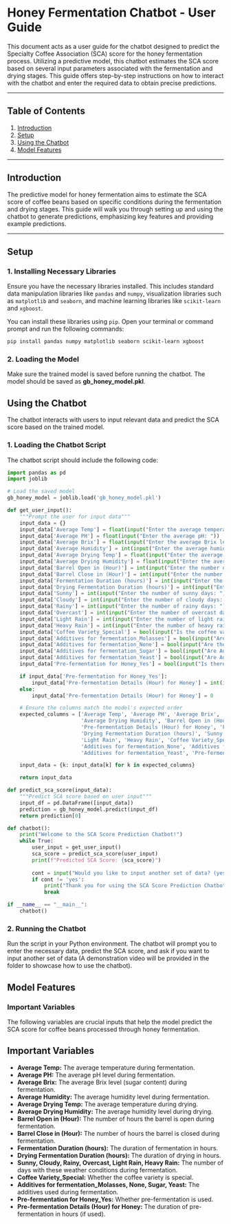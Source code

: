# Honey Fermentation Chatbot - User Guide

This document acts as a user guide for the chatbot designed to predict the Specialty Coffee Association (SCA) score for the honey fermentation process. Utilizing a predictive model, this chatbot estimates the SCA score based on several input parameters associated with the fermentation and drying stages. This guide offers step-by-step instructions on how to interact with the chatbot and enter the required data to obtain precise predictions.

---

## Table of Contents
1. [Introduction](#introduction)
2. [Setup](#setup)
3. [Using the Chatbot](#using-the-chatbot)
4. [Model Features](#model-features)

---

## Introduction

The predictive model for honey fermentation aims to estimate the SCA score of coffee beans based on specific conditions during the fermentation and drying stages. This guide will walk you through setting up and using the chatbot to generate predictions, emphasizing key features and providing example predictions.

---

## Setup

### 1. Installing Necessary Libraries

Ensure you have the necessary libraries installed. This includes standard data manipulation libraries like `pandas` and `numpy`, visualization libraries such as `matplotlib` and `seaborn`, and machine learning libraries like `scikit-learn` and `xgboost`.

You can install these libraries using `pip`. Open your terminal or command prompt and run the following commands:

```sh
pip install pandas numpy matplotlib seaborn scikit-learn xgboost
```

### 2. Loading the Model
Make sure the trained model is saved before running the chatbot. The model should be saved as **gb_honey_model.pkl**.

## Using the Chatbot
The chatbot interacts with users to input relevant data and predict the SCA score based on the trained model.

### 1. Loading the Chatbot Script
The chatbot script should include the following code:

```python
import pandas as pd
import joblib

# Load the saved model
gb_honey_model = joblib.load('gb_honey_model.pkl')

def get_user_input():
    """Prompt the user for input data"""
    input_data = {}
    input_data['Average Temp'] = float(input("Enter the average temperature: "))
    input_data['Average PH'] = float(input("Enter the average pH: "))
    input_data['Average Brix'] = float(input("Enter the average Brix level: "))
    input_data['Average Humidity'] = int(input("Enter the average humidity: "))
    input_data['Average Drying Temp'] = float(input("Enter the average drying temperature: "))
    input_data['Average Drying Humidity'] = float(input("Enter the average drying humidity: "))
    input_data['Barrel Open in (Hour)'] = int(input("Enter the number of hours the barrel is open: "))
    input_data['Barrel Close in (Hour)'] = int(input("Enter the number of hours the barrel is closed: "))
    input_data['Fermentation Duration (hours)'] = int(input("Enter the fermentation duration (in hours): "))
    input_data['Drying Fermentation Duration (hours)'] = int(input("Enter the drying duration (in hours): "))
    input_data['Sunny'] = int(input("Enter the number of sunny days: "))
    input_data['Cloudy'] = int(input("Enter the number of cloudy days: "))
    input_data['Rainy'] = int(input("Enter the number of rainy days: "))
    input_data['Overcast'] = int(input("Enter the number of overcast days: "))
    input_data['Light Rain'] = int(input("Enter the number of light rain days: "))
    input_data['Heavy Rain'] = int(input("Enter the number of heavy rain days: "))
    input_data['Coffee Variety_Special'] = bool(input("Is the coffee variety special? (yes/no): ").strip().lower() == 'yes')
    input_data['Additives for fermentation_Molasses'] = bool(input("Are Additives for Fermentation Molasses? (yes/no): ").strip().lower() == 'yes')
    input_data['Additives for fermentation_None'] = bool(input("Are there no Additives for Fermentation? (yes/no): ").strip().lower() == 'yes')
    input_data['Additives for fermentation_Sugar'] = bool(input("Are Additives for Fermentation Sugar? (yes/no): ").strip().lower() == 'yes')
    input_data['Additives for fermentation_Yeast'] = bool(input("Are Additives for Fermentation Yeast? (yes/no): ").strip().lower() == 'yes')
    input_data['Pre-fermentation for Honey_Yes'] = bool(input("Is there pre-fermentation? (yes/no): ").strip().lower() == 'yes')

    if input_data['Pre-fermentation for Honey_Yes']:
        input_data['Pre-fermentation Details (Hour) for Honey'] = int(input("Enter the pre-fermentation details (in hours) for honey: "))
    else:
        input_data['Pre-fermentation Details (Hour) for Honey'] = 0

    # Ensure the columns match the model's expected order
    expected_columns = ['Average Temp', 'Average PH', 'Average Brix', 'Average Humidity', 'Average Drying Temp', 
                        'Average Drying Humidity', 'Barrel Open in (Hour)', 'Barrel Close in (Hour)', 
                        'Pre-fermentation Details (Hour) for Honey', 'Fermentation Duration (hours)', 
                        'Drying Fermentation Duration (hours)', 'Sunny', 'Cloudy', 'Rainy', 'Overcast', 
                        'Light Rain', 'Heavy Rain', 'Coffee Variety_Special', 'Additives for fermentation_Molasses', 
                        'Additives for fermentation_None', 'Additives for fermentation_Sugar', 
                        'Additives for fermentation_Yeast', 'Pre-fermentation for Honey_Yes']

    input_data = {k: input_data[k] for k in expected_columns}

    return input_data

def predict_sca_score(input_data):
    """Predict SCA score based on user input"""
    input_df = pd.DataFrame([input_data])
    prediction = gb_honey_model.predict(input_df)
    return prediction[0]

def chatbot():
    print("Welcome to the SCA Score Prediction Chatbot!")
    while True:
        user_input = get_user_input()
        sca_score = predict_sca_score(user_input)
        print(f"Predicted SCA Score: {sca_score}")
        
        cont = input("Would you like to input another set of data? (yes/no): ").strip().lower()
        if cont != 'yes':
            print("Thank you for using the SCA Score Prediction Chatbot. Goodbye!")
            break

if __name__ == "__main__":
    chatbot()
```

### 2. Running the Chatbot

Run the script in your Python environment. The chatbot will prompt you to enter the necessary data, predict the SCA score, and ask if you want to input another set of data (A demonstration video will be provided in the folder to showcase how to use the chatbot).

## Model Features

### Important Variables

The following variables are crucial inputs that help the model predict the SCA score for coffee beans processed through honey fermentation.

## Important Variables

- **Average Temp:** The average temperature during fermentation.
- **Average PH:** The average pH level during fermentation.
- **Average Brix:** The average Brix level (sugar content) during fermentation.
- **Average Humidity:** The average humidity level during fermentation.
- **Average Drying Temp:** The average temperature during drying.
- **Average Drying Humidity:** The average humidity level during drying.
- **Barrel Open in (Hour):** The number of hours the barrel is open during fermentation.
- **Barrel Close in (Hour):** The number of hours the barrel is closed during fermentation.
- **Fermentation Duration (hours):** The duration of fermentation in hours.
- **Drying Fermentation Duration (hours):** The duration of drying in hours.
- **Sunny, Cloudy, Rainy, Overcast, Light Rain, Heavy Rain:** The number of days with these weather conditions during fermentation.
- **Coffee Variety_Special:** Whether the coffee variety is special.
- **Additives for fermentation_Molasses, None, Sugar, Yeast:** The additives used during fermentation.
- **Pre-fermentation for Honey_Yes:** Whether pre-fermentation is used.
- **Pre-fermentation Details (Hour) for Honey:** The duration of pre-fermentation in hours (if used).



